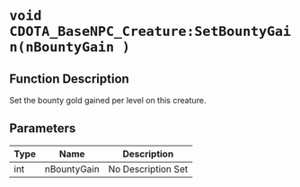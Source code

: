 # `void CDOTA_BaseNPC_Creature:SetBountyGain(nBountyGain )`
## Function Description
Set the bounty gold gained per level on this creature.
## Parameters
Type|Name|Description
--|--|--
int|nBountyGain|No Description Set
